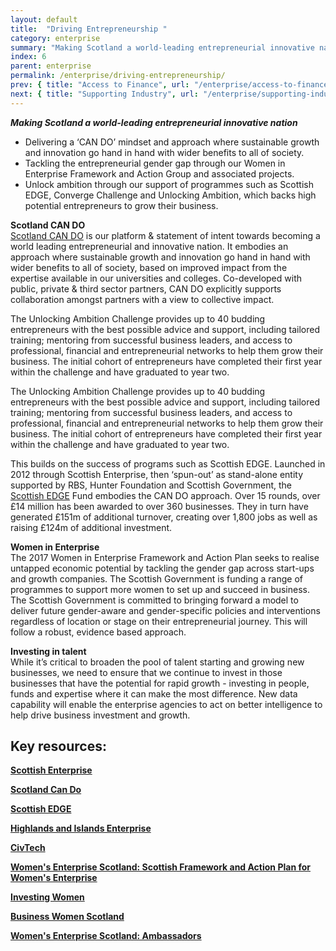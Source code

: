 ```yaml
---
layout: default
title:  "Driving Entrepreneurship "
category: enterprise
summary: "Making Scotland a world-leading entrepreneurial innovative nation"
index: 6
parent: enterprise
permalink: /enterprise/driving-entrepreneurship/
prev: { title: "Access to Finance", url: "/enterprise/access-to-finance/" }
next: { title: "Supporting Industry", url: "/enterprise/supporting-industry/" }
---
```

***Making Scotland a world-leading entrepreneurial innovative nation***

- Delivering a ‘CAN DO’ mindset and approach where sustainable growth and innovation go hand in hand with wider benefits to all of society.
- Tackling the entrepreneurial gender gap through our Women in Enterprise Framework and Action Group and associated projects.
- Unlock ambition through our support of programmes such as Scottish EDGE, Converge Challenge and Unlocking Ambition, which backs high potential entrepreneurs to grow their business.

**Scotland CAN DO**  
[Scotland CAN DO](http://www.cando.scot/) is our platform & statement of intent towards becoming a world leading entrepreneurial and innovative nation. It embodies an approach where sustainable growth and innovation go hand in hand with wider benefits to all of society, based on improved impact from the expertise available in our universities and colleges. Co-developed with public, private & third sector partners, CAN DO explicitly supports collaboration amongst partners with a view to collective impact.  

The Unlocking Ambition Challenge provides up to 40 budding entrepreneurs with the best possible advice and support, including tailored training; mentoring from successful business leaders, and access to professional, financial and entrepreneurial networks to help them grow their business. The initial cohort of entrepreneurs have completed their first year within the challenge and have graduated to year two.  

The Unlocking Ambition Challenge provides up to 40 budding entrepreneurs with the best possible advice and support, including tailored training; mentoring from successful business leaders, and access to professional, financial and entrepreneurial networks to help them grow their business. The initial cohort of entrepreneurs have completed their first year within the challenge and have graduated to year two.  

This builds on the success of programs such as Scottish EDGE. Launched in 2012 through Scottish Enterprise, then ‘spun-out’ as stand-alone entity supported by RBS, Hunter Foundation and Scottish Government, the [Scottish EDGE](https://scottishedge.com/) Fund embodies the CAN DO approach. Over 15 rounds, over £14 million has been awarded to over 360 businesses.  They in turn have generated £151m of additional turnover, creating over 1,800 jobs as well as raising £124m of additional investment.  

**Women in Enterprise**  
The 2017 Women in Enterprise Framework and Action Plan seeks to realise untapped economic potential by tackling the gender gap across start-ups and growth companies. The Scottish Government is funding a range of programmes to support more women to set up and succeed in business. The Scottish Government is committed to bringing forward a model to deliver future gender-aware and gender-specific policies and interventions regardless of location or stage on their entrepreneurial journey. This will follow a robust, evidence based approach.  

**Investing in talent**  
While it’s critical to broaden the pool of talent starting and growing new businesses, we need to ensure that we continue to invest in those businesses that have the potential for rapid growth - investing in people, funds and expertise where it can make the most difference. New data capability will enable the enterprise agencies to act on better intelligence to help drive business investment and growth.    

## Key resources:

**[Scottish Enterprise](https://www.scottish-enterprise.com/)**

**[Scotland Can Do](http://www.cando.scot/)**

**[Scottish EDGE](https://scottishedge.com/)**

**[Highlands and Islands Enterprise](http://www.hie.co.uk/)**

**[CivTech](https://civtech.atlassian.net/wiki/spaces/CIV/overview?mode=global)**

**[Women's Enterprise Scotland: Scottish Framework and Action Plan for Women's Enterprise](https://www.wescotland.co.uk/framework)**

**[Investing Women](http://www.investingwomen.co.uk/)**

**[Business Women Scotland](https://bwsltd.co.uk/)**

**[Women's Enterprise Scotland: Ambassadors](https://www.wescotland.co.uk/ambassadors-role-models)**
